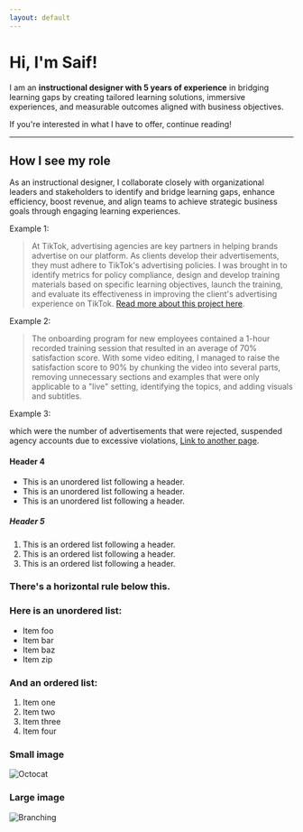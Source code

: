```yaml
---
layout: default
---
```


# Hi, I'm Saif!
I am an **instructional designer with 5 years of experience** in bridging learning gaps by creating tailored learning solutions, immersive experiences, and measurable outcomes aligned with business objectives.

If you're interested in what I have to offer, continue reading!
* * *

## How I see my role
As an instructional designer, I collaborate closely with organizational leaders and stakeholders to identify and bridge learning gaps, enhance efficiency, boost revenue, and align teams to achieve strategic business goals through engaging learning experiences.

Example 1:
>At TikTok, advertising agencies are key partners in helping brands advertise on our platform. As clients develop their advertisements, they must adhere to TikTok's advertising policies. I was brought in to identify metrics for policy compliance, design and develop training materials based on specific learning objectives, launch the training, and evaluate its effectiveness in improving the client's advertising experience on TikTok. [Read more about this project here](./another-page.html).

Example 2:
>The onboarding program for new employees contained a 1-hour recorded training session that resulted in an average of 70% satisfaction score. With some video editing, I managed to raise the satisfaction score to 90% by chunking the video into several parts, removing unnecessary sections and examples that were only applicable to a "live" setting, identifying the topics, and adding visuals and subtitles.

Example 3:
>



which were the number of advertisements that were rejected, suspended agency accounts due to excessive violations, 
[Link to another page](./another-page.html).

#### Header 4

*   This is an unordered list following a header.
*   This is an unordered list following a header.
*   This is an unordered list following a header.

##### Header 5

1.  This is an ordered list following a header.
2.  This is an ordered list following a header.
3.  This is an ordered list following a header.


### There's a horizontal rule below this.



### Here is an unordered list:

*   Item foo
*   Item bar
*   Item baz
*   Item zip

### And an ordered list:

1.  Item one
1.  Item two
1.  Item three
1.  Item four


### Small image

![Octocat](https://github.githubassets.com/images/icons/emoji/octocat.png)

### Large image

![Branching](https://guides.github.com/activities/hello-world/branching.png)
